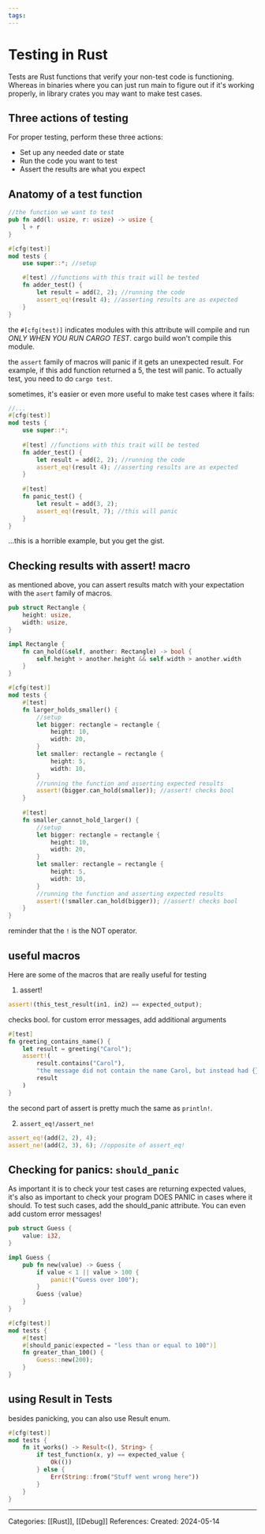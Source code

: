 ```yaml
---
tags:
---
```

# Testing in Rust
Tests are Rust functions that verify your non-test code is functioning. Whereas in binaries where you can just run main to figure out if it's working properly, in library crates you may want to make test cases.

## Three actions of testing
For proper testing, perform these three actions:
- Set up any needed date or state
- Run the code you want to test
- Assert the results are what you expect

## Anatomy of a test function
``` rust
//the function we want to test
pub fn add(l: usize, r: usize) -> usize {
	l + r
}

#[cfg(test)]
mod tests {
	use super::*; //setup

	#[test] //functions with this trait will be tested
	fn adder_test() {
		let result = add(2, 2); //running the code
		assert_eq!(result 4); //asserting results are as expected
	}
}
```
the ```#[cfg(test)]``` indicates modules with this attribute will compile and run _ONLY WHEN YOU RUN CARGO TEST_. cargo build won't compile this module.

the ```assert``` family of macros will panic if it gets an unexpected result. For example, if this add function returned a 5, the test will panic. To actually test, you need to do ```cargo test```. 

sometimes, it's easier or even more useful to make test cases where it fails:
``` rust
//...
#[cfg(test)]
mod tests {
	use super::*;
	
	#[test] //functions with this trait will be tested
	fn adder_test() {
		let result = add(2, 2); //running the code
		assert_eq!(result 4); //asserting results are as expected
	}
	
	#[test] 
	fn panic_test() {
		let result = add(3, 2);
		assert_eq!(result, 7); //this will panic
	}
}
```
...this is a horrible example, but you get the gist.

## Checking results with assert! macro
as mentioned above, you can assert results match with your expectation with the ```asert``` family of macros.
``` rust 
pub struct Rectangle {
	height: usize,
	width: usize,
}

impl Rectangle {
	fn can_hold(&self, another: Rectangle) -> bool {
		self.height > another.height && self.width > another.width
	}
}

#[cfg(test)]
mod tests {
	#[test]
	fn larger_holds_smaller() {
		//setup
		let bigger: rectangle = rectangle {
			height: 10,
			width: 20,
		}
		let smaller: rectangle = rectangle {
			height: 5,
			width: 10,
		}
		//running the function and asserting expected results
		assert!(bigger.can_hold(smaller)); //assert! checks bool
	}
	
	#[test]
	fn smaller_cannot_hold_larger() {
		//setup
		let bigger: rectangle = rectangle {
			height: 10,
			width: 20,
		}
		let smaller: rectangle = rectangle {
			height: 5,
			width: 10,
		}
		//running the function and asserting expected results
		assert!(!smaller.can_hold(bigger)); //assert! checks bool
	}
}
```
reminder that the ```!``` is the NOT operator.

## useful macros
Here are some of the macros that are really useful for testing
1) assert!
``` rust
assert!(this_test_result(in1, in2) == expected_output);
```
checks bool. for custom error messages, add additional arguments
``` rust
#[test]
fn greeting_contains_name() {
	let result = greeting("Carol");
	assert!(
		result.contains("Carol"),
		"the message did not contain the name Carol, but instead had {}",
		result
	)
}
```
the second part of assert is pretty much the same as ```println!```.

2) ```assert_eq!/assert_ne!```
``` rust
assert_eq!(add(2, 2), 4);
assert_ne!(add(2, 3), 6); //opposite of assert_eq!
```

## Checking for panics: ```should_panic```
As important it is to check your test cases are returning expected values, it's also as important to check your program DOES PANIC in cases where it should. To test such cases, add the should_panic attribute. You can even add custom error messages!

``` rust
pub struct Guess {
	value: i32,
}

impl Guess {
	pub fn new(value) -> Guess {
		if value < 1 || value > 100 {
			panic!("Guess over 100");
		}
		Guess {value}
	}
}

#[cfg(test)]
mod tests {
	#[test]
	#[should_panic(expected = "less than or equal to 100")]
	fn greater_than_100() {
		Guess::new(200);
	}
}
```

## using Result in Tests
besides panicking, you can also use Result enum.
``` rust
#[cfg(test)]
mod tests {
	fn it_works() -> Result<(), String> {
		if test_function(x, y) == expected_value {
			Ok(())
		} else {
			Err(String::from("Stuff went wrong here"))
		}
	}
}
```

---
Categories: [[Rust]], [[Debug]]
References:
Created: 2024-05-14
